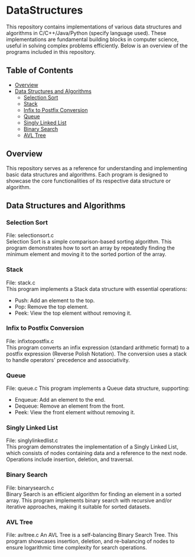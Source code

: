 # DataStructures

This repository contains implementations of various data structures and algorithms in C/C++/Java/Python (specify language used). These implementations are fundamental building blocks in computer science, useful in solving complex problems efficiently. Below is an overview of the programs included in this repository.

## Table of Contents

- [Overview](#overview)
- [Data Structures and Algorithms](#data-structures-and-algorithms)
  - [Selection Sort](#selection-sort)
  - [Stack](#stack)
  - [Infix to Postfix Conversion](#infix-to-postfix-conversion)
  - [Queue](#queue)
  - [Singly Linked List](#singly-linked-list)
  - [Binary Search](#binary-search)
  - [AVL Tree](#avl-tree)

## Overview

This repository serves as a reference for understanding and implementing basic data structures and algorithms. Each program is designed to showcase the core functionalities of its respective data structure or algorithm.

## Data Structures and Algorithms

### Selection Sort

File: selectionsort.c  
Selection Sort is a simple comparison-based sorting algorithm. This program demonstrates how to sort an array by repeatedly finding the minimum element and moving it to the sorted portion of the array.

### Stack

File: stack.c  
This program implements a Stack data structure with essential operations:
- Push: Add an element to the top.
- Pop: Remove the top element.
- Peek: View the top element without removing it.

### Infix to Postfix Conversion

File: infixtopostfix.c  
This program converts an infix expression (standard arithmetic format) to a postfix expression (Reverse Polish Notation). The conversion uses a stack to handle operators' precedence and associativity.

### Queue

File: queue.c 
This program implements a Queue data structure, supporting:
- Enqueue: Add an element to the end.
- Dequeue: Remove an element from the front.
- Peek: View the front element without removing it.

### Singly Linked List

File: singlylinkedlist.c  
This program demonstrates the implementation of a Singly Linked List, which consists of nodes containing data and a reference to the next node. Operations include insertion, deletion, and traversal.

### Binary Search

File: binarysearch.c  
Binary Search is an efficient algorithm for finding an element in a sorted array. This program implements binary search with recursive and/or iterative approaches, making it suitable for sorted datasets.

### AVL Tree

File: avltree.c
An AVL Tree is a self-balancing Binary Search Tree. This program showcases insertion, deletion, and re-balancing of nodes to ensure logarithmic time complexity for search operations.
